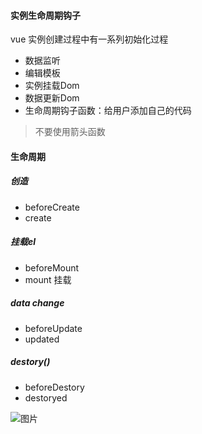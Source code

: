 #### 实例生命周期钩子
vue 实例创建过程中有一系列初始化过程
- 数据监听
- 编辑模板
- 实例挂载Dom
- 数据更新Dom
- 生命周期钩子函数：给用户添加自己的代码
> 不要使用箭头函数
#### 生命周期
##### 创造
- beforeCreate
- create
##### 挂载el
- beforeMount
- mount 挂载
##### data change
- beforeUpdate
- updated
##### destory()
- beforeDestory
- destoryed

![图片](https://cn.vuejs.org/images/lifecycle.png)
